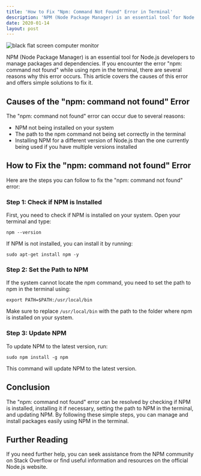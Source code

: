```yaml
---
title: 'How to Fix "Npm: Command Not Found" Error in Terminal'
description: 'NPM (Node Package Manager) is an essential tool for Node.js developers to manage packages and dependencies. If you encounter the error "npm: command not found" while using npm in the terminal, there are several reasons why this error occurs. This article covers the causes of this error and offers simple solutions to fix it.'
date: 2020-01-14
layout: post
---
```


<article>
  <img alt="black flat screen computer monitor" src="https://images.unsplash.com/photo-1601119479271-21ca92049c81?crop=entropy&amp;cs=tinysrgb&amp;fit=max&amp;fm=jpg&amp;ixid=Mnw0NDU0NTZ8MHwxfHNlYXJjaHwxfHxIb3clMjB0byUyMEZpeCUyMCUyMm5wbSUzQSUyMGNvbW1hbmQlMjBub3QlMjBmb3VuZCUyMiUyMEVycm9yJTIwaW4lMjBUZXJtaW5hbHxlbnwwfDB8fHwxNjgzNjYwOTIw&amp;ixlib=rb-4.0.3&amp;q=80&amp;w=1080"/>
  <p>NPM (Node Package Manager) is an essential tool for Node.js developers to manage packages and dependencies. If you encounter the error "npm: command not found" while using npm in the terminal, there are several reasons why this error occurs. This article covers the causes of this error and offers simple solutions to fix it.</p>
  <h2>Causes of the "npm: command not found" Error</h2>
  <p>The "npm: command not found" error can occur due to several reasons:</p>
  <ul>
    <li>NPM not being installed on your system</li>
    <li>The path to the npm command not being set correctly in the terminal</li>
    <li>Installing NPM for a different version of Node.js than the one currently being used if you have multiple versions installed</li>
  </ul>
  <h2>How to Fix the "npm: command not found" Error</h2>
  <p>Here are the steps you can follow to fix the "npm: command not found" error:</p>
  <h3>Step 1: Check if NPM is Installed</h3>
  <p>First, you need to check if NPM is installed on your system. Open your terminal and type:</p>
  <code>npm --version</code>
  <p>If NPM is not installed, you can install it by running:</p>
  <code>sudo apt-get install npm -y</code>
  <h3>Step 2: Set the Path to NPM</h3>
  <p>If the system cannot locate the npm command, you need to set the path to npm in the terminal using:</p>
  <code>export PATH=$PATH:/usr/local/bin</code>
  <p>Make sure to replace <code>/usr/local/bin</code> with the path to the folder where npm is installed on your system.</p>
  <h3>Step 3: Update NPM</h3>
  <p>To update NPM to the latest version, run:</p>
  <code>sudo npm install -g npm</code>
  <p>This command will update NPM to the latest version.</p>
  <h2>Conclusion</h2>
  <p>The "npm: command not found" error can be resolved by checking if NPM is installed, installing it if necessary, setting the path to NPM in the terminal, and updating NPM. By following these simple steps, you can manage and install packages easily using NPM in the terminal.</p>
  <h2>Further Reading</h2>
  <p>If you need further help, you can seek assistance from the NPM community on Stack Overflow or find useful information and resources on the official Node.js website.</p>
</article>
